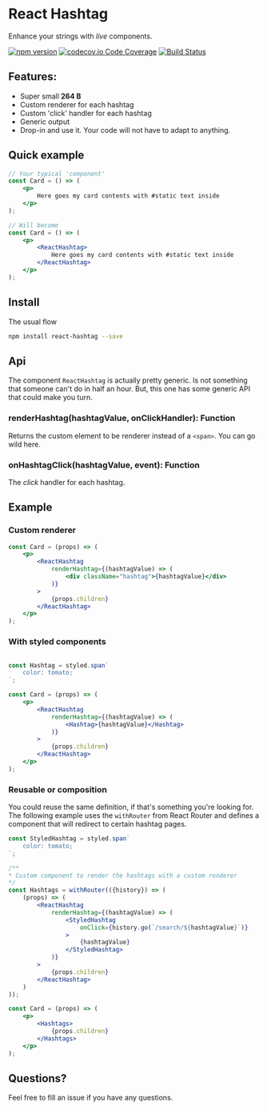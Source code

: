 React Hashtag
====
Enhance your strings with _live_ components.


[![npm version](https://badge.fury.io/js/react-hashtag.svg?bust)](https://badge.fury.io/js/react-hashtag)
[![codecov.io Code Coverage](https://img.shields.io/codecov/c/github/cristianbote/react-hashtag.svg?maxAge=2592000)](https://codecov.io/github/cristianbote/react-hashtag?branch=master)
[![Build Status](https://travis-ci.org/cristianbote/react-hashtag.svg?branch=master)](https://travis-ci.org/cristianbote/react-hashtag)  

## Features:
* Super small **264 B**
* Custom renderer for each hashtag
* Custom 'click' handler for each hashtag
* Generic output
* Drop-in and use it. Your code will not have to adapt to anything.

## Quick example
```jsx harmony
// Your typical 'component'
const Card = () => (
    <p>
        Here goes my card contents with #static text inside
    </p>
);

// Will become
const Card = () => (
    <p>
        <ReactHashtag>
            Here goes my card contents with #static text inside
        </ReactHashtag>
    </p>
);
```


## Install
The usual flow

```bash
npm install react-hashtag --save
```

## Api
The component `ReactHashtag` is actually pretty generic. Is not something that someone can't do in half an hour. But, this one has some generic API that could make you turn.

### renderHashtag(hashtagValue, onClickHandler): Function
Returns the custom element to be renderer instead of a `<span>`. You can go wild here.

### onHashtagClick(hashtagValue, event): Function
The _click_ handler for each hashtag.


## Example

### Custom renderer
```jsx harmony
const Card = (props) => (
    <p>
        <ReactHashtag
            renderHashtag={(hashtagValue) => (
                <div className="hashtag">{hashtagValue}</div>
            )}
        >
            {props.children}
        </ReactHashtag>
    </p>
);
```

### With styled components
```jsx harmony

const Hashtag = styled.span`
    color: tomato;
`;

const Card = (props) => (
    <p>
        <ReactHashtag
            renderHashtag={(hashtagValue) => (
                <Hashtag>{hashtagValue}</Hashtag>
            )}
        >
            {props.children}
        </ReactHashtag>
    </p>
);
```

### Reusable or composition 
You could reuse the same definition, if that's something you're looking for. The following example uses the `withRouter` from React Router and defines a component that will redirect to certain hashtag pages.
```jsx harmony
const StyledHashtag = styled.span`
    color: tomato;
`;

/**
* Custom component to render the hashtags with a custom renderer
*/
const Hashtags = withRouter(({history}) => (
    (props) => (
        <ReactHashtag
            renderHashtag={(hashtagValue) => (
                <StyledHashtag
                    onClick={history.go(`/search/${hashtagValue}`)}
                >
                    {hashtagValue}
                </StyledHashtag>
            )}
        >
            {props.children}
        </ReactHashtag>
    )
));

const Card = (props) => (
    <p>
        <Hashtags>
            {props.children}
        </Hashtags>
    </p>
);
```

## Questions?
Feel free to fill an issue if you have any questions.